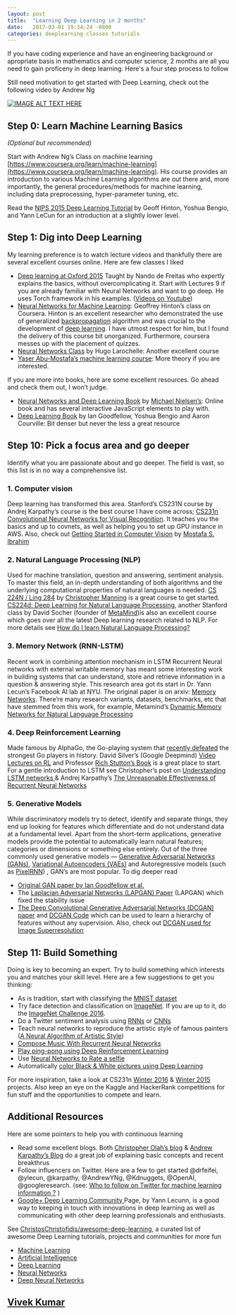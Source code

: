 ```yaml
---
layout: post
title:  "Learning Deep Learning in 2 months"
date:   2017-03-01 19:34:24 -0800
categories: deeplearning classes tutorials
---
```


If you have coding experience and have an engineering background or apropriate basis in mathematics and computer science, 2 months are all you need to gain proficeny in deep learning. Here's a four step process to follow

Still need motivation to get started with Deep Learning, check out the following video by Andrew Ng

[![IMAGE ALT TEXT HERE](http://img.youtube.com/vi/n1ViNeWhC24/hqdefault.jpg)](http://www.youtube.com/watch?v=n1ViNeWhC24)

##  Step 0: Learn Machine Learning Basics

*(Optional but recommended)*

Start with Andrew Ng’s Class on machine learning
[https://www.coursera.org/learn/machine-learning](https://www.coursera.org/learn/machine-learning).
His course provides an introduction to various Machine Learning algorithms are
out there and, more importantly, the general procedures/methods for machine
learning, including data preprocessing, hyper-parameter tuning, etc.

Read the [NIPS 2015 Deep Learning
Tutorial](http://www.iro.umontreal.ca/~bengioy/talks/DL-Tutorial-NIPS2015.pdf)
by Geoff Hinton, Yoshua Bengio, and Yann LeCun for an introduction at a slightly
lower level.

## Step 1: Dig into Deep Learning

My learning preference is to watch lecture videos and thankfully there are
several excellent courses online. Here are few classes I liked

* [Deep learning at Oxford
2015](http://www.cs.ox.ac.uk/teaching/courses/2014-2015/ml/) Taught by Nando de
Freitas who expertly explains the basics, without overcomplicating it. Start
with Lectures 9 if you are already familiar with Neural Networks and want to go
deep. He uses Torch framework in his examples. ([Videos on
Youtube](https://m.youtube.com/playlist?list=PLE6Wd9FR--EfW8dtjAuPoTuPcqmOV53Fu))
* [Neural Networks for Machine
Learning](https://www.coursera.org/learn/neural-networks): Geoffrey Hinton’s
class on Coursera. Hinton is an excellent researcher who demonstrated the use of
generalized [backpropagation](https://en.wikipedia.org/wiki/Backpropagation)
algorithm and was crucial to the development of [deep
learning](https://en.wikipedia.org/wiki/Deep_learning). I have utmost respect
for him, but I found the delivery of this course bit unorganized. Furthermore,
coursera messes up with the placement of quizzes.
* [Neural Networks
Class](http://info.usherbrooke.ca/hlarochelle/neural_networks/content.html) by
Hugo Larochelle: Another excellent course
* [Yaser Abu-Mostafa’s machine learning
course](https://work.caltech.edu/telecourse.html): More theory if you are
interested.

If you are more into books, here are some excellent resources. Go ahead and
check them out, I won’t judge.

* [Neural Networks and Deep Learning
Book](http://neuralnetworksanddeeplearning.com/) by [Michael
Nielsen’s](http://michaelnielsen.org/): Online book and has several interactive
JavaScript elements to play with.
* [Deep Learning Book](http://www.deeplearningbook.org/) by Ian Goodfellow, Yoshua
Bengio and Aaron Courville: Bit denser but never the less a great resource

## Step 10: Pick a focus area and go deeper

Identify what you are passionate about and go deeper. The field is vast, so this
list is in no way a comprehensive list.

### 1. Computer vision

Deep learning has transformed this area. Stanford’s CS231N course by Andrej
Karpathy’s course is the best course I have come across; [CS231n Convolutional
Neural Networks for Visual Recognition](http://cs231n.github.io/). It teaches
you the basics and up to covnets, as well as helping you to set up GPU instance
in AWS. Also, check out [Getting Started in Computer
Vision](https://sites.google.com/site/mostafasibrahim/research/articles/how-to-start)
by [Mostafa S. Ibrahim](https://sites.google.com/site/mostafasibrahim/)

### 2. Natural Language Processing (NLP)

Used for machine translation, question and answering, sentiment analysis. To
master this field, an in-depth understanding of both algorithms and the
underlying computational properties of natural languages is needed. [CS 224N /
Ling 284](http://web.stanford.edu/class/cs224n/) by [Christopher
Manning](http://nlp.stanford.edu/~manning/) is a great course to get started.
[CS224d: Deep Learning for Natural Language
Processing](http://cs224d.stanford.edu/), another Stanford class by David Socher
(founder of [MetaMind](https://www.metamind.io/))is also an excellent course
which goes over all the latest Deep learning research related to NLP. For more
details see [How do I learn Natural Language
Processing?](https://www.quora.com/How-do-I-learn-Natural-Language-Processing/answer/Vivek-Kumar-893?srid=J2jU)

### 3. Memory Network (RNN-LSTM)

Recent work in combining attention mechanism in LSTM Recurrent Neural networks
with external writable memory has meant some interesting work in building
systems that can understand, store and retrieve information in a question &
answering style. This research area got its start in Dr. Yann Lecun’s Facebook
AI lab at NYU. The original paper is on arxiv: [Memory
Networks](http://arxiv.org/abs/1410.3916). There’re many research variants,
datasets, benchmarks, etc that have stemmed from this work, for example,
Metamind’s [Dynamic Memory Networks for Natural Language
Processing](http://arxiv.org/abs/1506.07285)

### 4. Deep Reinforcement Learning

Made famous by AlphaGo, the Go-playing system that [recently
defeated](http://www.nytimes.com/2016/03/16/world/asia/korea-alphago-vs-lee-sedol-go.html?__hstc=13887208.2c86f1d755a00edda38e8cb1d7fb3483.1473023471841.1473023471841.1473023471844.2&__hssc=13887208.1.1473023471844&__hsfp=1720600770)
the strongest Go players in history. David Silver’s (Google Deepmind) [Video
Lectures on RL](http://www0.cs.ucl.ac.uk/staff/d.silver/web/Teaching.html) and
Professor [Rich Stutton’s
Book](https://webdocs.cs.ualberta.ca/~sutton/book/ebook/the-book.html) is a
great place to start. For a gentle introduction to LSTM see Christopher’s post
on [Understanding LSTM networks
](http://colah.github.io/posts/2015-08-Understanding-LSTMs/)& Andrej Karpathy’s
[The Unreasonable Effectiveness of Recurrent Neural
Networks](http://karpathy.github.io/2015/05/21/rnn-effectiveness/)

### 5. Generative Models

While discriminatory models try to detect, identify and separate things, they
end up looking for features which differentiate and do not understand data at a
fundamental level. Apart from the short-term applications, generative models
provide the potential to automatically learn natural features; categories or
dimensions or something else entirely. Out of the three commonly used generative
models — [Generative Adversarial Networks
(GANs)](http://arxiv.org/abs/1406.2661), [Variational Autoencoders
(VAEs)](https://arxiv.org/abs/1312.6114) and Autoregressive models (such as
[PixelRNN](http://arxiv.org/abs/1601.06759)) , GAN’s are most popular. To dig
deeper read

* [Original GAN paper by Ian Goodfellow et al.](http://arxiv.org/abs/1406.2661)
* The [Laplacian Adversarial Networks (LAPGAN)
Paper](http://papers.nips.cc/paper/5773-deep-generative-image-models-using-a-laplacian-pyramid-of-adversarial-networks)
(LAPGAN) which fixed the stability issue
* [The Deep Convolutional Generative Adversarial Networks (DCGAN)
paper](http://arxiv.org/abs/1511.06434) and [DCGAN
Code](https://github.com/Newmu/dcgan_code) which can be used to learn a
hierarchy of features without any supervision. Also, check out [DCGAN used for
Image Superresolution](https://github.com/david-gpu/srez)

## Step 11: Build Something

Doing is key to becoming an expert. Try to build something which interests you
and matches your skill level. Here are a few suggestions to get you thinking:

* As is tradition, start with classifying the [MNIST
dataset](http://yann.lecun.com/exdb/mnist/)
* Try face detection and classification on [ImageNet](http://image-net.org/index).
If you are up to it, do the [ImageNet Challenge
2016](http://image-net.org/challenges/LSVRC/2016/).
* Do a Twitter sentiment analysis using
[RNNs](https://cs224d.stanford.edu/reports/YuanYe.pdf) or
[CNNs](http://casa.disi.unitn.it/~moschitt/since2013/2015_SIGIR_Severyn_TwitterSentimentAnalysis.pdf)
* Teach neural networks to reproduce the artistic style of famous painters ([A
Neural Algorithm of Artistic Style](http://arxiv.org/abs/1508.06576v1))
* [Compose Music With Recurrent Neural
Networks](http://www.hexahedria.com/2015/08/03/composing-music-with-recurrent-neural-networks/)
* [Play ping-pong using Deep Reinforcement
Learning](http://karpathy.github.io/2016/05/31/rl/)
* Use [Neural Networks to Rate a
selfie](http://karpathy.github.io/2015/10/25/selfie/)
* Automatically [color Black & White pictures using Deep
Learning](https://twitter.com/ColorizeBot)

For more inspiration, take a look at CS231n [Winter
2016](http://cs231n.stanford.edu/reports2016.html) & [Winter
2015](http://cs231n.stanford.edu/reports.html) projects. Also keep an eye on the
Kaggle and HackerRank competitions for fun stuff and the opportunities to
compete and learn.

## Additional Resources

Here are some pointers to help you with continuous learning

* Read some excellent blogs. Both [Christopher Olah’s
blog](https://christopherolah.wordpress.com/) & [Andrew Karpathy’s
Blog](http://karpathy.github.io/) do a great job of explaining basic concepts
and recent breakthrus
* Follow influencers on Twitter. Here are a few to get started @drfeifei, @ylecun,
@karpathy, @AndrewYNg, @Kdnuggets, @OpenAI, @googleresearch. (see: [Who to
follow on Twitter for machine learning information
?](https://www.quora.com/Who-should-I-follow-on-Twitter-to-get-useful-and-reliable-machine-learning-information/answer/Vivek-Kumar-893)
)
* [Google+ Deep Learning Community
](https://plus.google.com/communities/112866381580457264725)Page, by Yann
Lecunn, is a good way to keeping in touch with innovations in deep learning as
well as communicating with other deep learning professionals and enthusiasts.

See
[ChristosChristofidis/awesome-deep-learning](https://github.com/ChristosChristofidis/awesome-deep-learning),
a curated list of awesome Deep Learning tutorials, projects and communities for
more fun

* [Machine Learning](https://medium.com/tag/machine-learning?source=post)
* [Artificial
Intelligence](https://medium.com/tag/artificial-intelligence?source=post)
* [Deep Learning](https://medium.com/tag/deep-learning?source=post)
* [Neural Networks](https://medium.com/tag/neural-networks?source=post)
* [Deep Neural Networks](https://medium.com/tag/deep-neural-networks?source=post)

## [Vivek Kumar](https://medium.com/@vzkuma)

